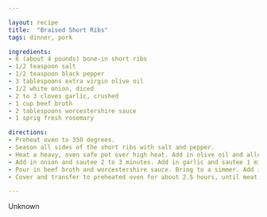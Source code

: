 ```yaml
---

layout: recipe
title:  "Braised Short Ribs"
tags: dinner, pork

ingredients:
- 6 (about 4 pounds) bone-in short ribs
- 1/2 teaspoon salt
- 1/2 teaspoon black pepper
- 3 tablespoons extra virgin olive oil
- 1/2 white onion, diced
- 2 to 3 cloves garlic, crushed
- 1 cup beef broth
- 2 tablespoons worcestershire sauce
- 1 sprig fresh rosemary

directions:
- Preheat oven to 350 degrees.
- Season all sides of the short ribs with salt and pepper.
- Heat a heavy, oven safe pot over high heat. Add in olive oil and allow to heat briefly. Sear short ribs in olive oil, about 1 minute per side. Remove from pot and set aside.
- Add in onion and sautee 2 to 3 minutes. Add in garlic and sautee 1 minute more.
- Pour in beef broth and worcestershire sauce. Bring to a simmer. Add in meat. Place rosemary sprig on top.
- Cover and transfer to preheated oven for about 2.5 hours, until meat is tender.

---
```


Unknown